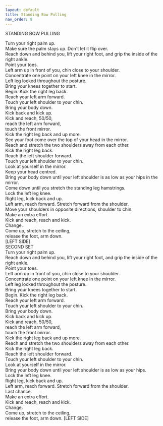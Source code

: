 ```yaml
---
layout: default
title: Standing Bow Pulling
nav_order: 8
---
```


STANDING BOW PULLING

Turn your right palm up.  
Make sure the palm stays up. Don't let it flip over.  
Reach down and behind you, lift your right foot, and grip the inside of the right ankle.  
Point your toes.  
Left arm up in front of you, chin close to your shoulder.  
Concentrate one point on your left knee in the mirror.  
Left leg locked throughout the posture.  
Bring your knees together to start.  
Begin. Kick the right leg back.  
Reach your left arm forward.  
Touch your left shoulder to your chin.  
Bring your body down.  
Kick back and kick up.  
Kick and reach, 50/50,  
reach the left arm forward,  
touch the front mirror.  
Kick the right leg back and up more.  
See your foot come over the top of your head in the mirror.  
Reach and stretch the two shoulders away from each other.  
Kick the right leg back.  
Reach the left shoulder forward.  
Touch your left shoulder to your chin.  
Look at yourself in the mirror.  
Keep your head centred.  
Bring your body down until your left shoulder is as low as your hips in the mirror.  
Come down until you stretch the standing leg hamstrings.  
Lock the left leg knee.  
Right leg, kick back and up.  
Left arm, reach forward. Stretch forward from the shoulder.  
Move your shoulders in opposite directions, shoulder to chin.  
Make an extra effort.  
Kick and reach, reach and kick.  
Change.  
Come up, stretch to the ceiling,  
release the foot, arm down.  
[LEFT SIDE]  
SECOND SET  
Turn your right palm up.  
Reach down and behind you, lift your right foot, and grip the inside of the right ankle.  
Point your toes.  
Left arm up in front of you, chin close to your shoulder.  
Concentrate one point on your left knee in the mirror.  
Left leg locked throughout the posture.  
Bring your knees together to start.  
Begin. Kick the right leg back.  
Reach your left arm forward.  
Touch your left shoulder to your chin.  
Bring your body down.  
Kick back and kick up.  
Kick and reach, 50/50,  
reach the left arm forward,  
touch the front mirror.  
Kick the right leg back and up more.  
Reach and stretch the two shoulders away from each other.  
Kick the right leg back.  
Reach the left shoulder forward.  
Touch your left shoulder to your chin.  
Look at yourself in the mirror.  
Bring your body down until your left shoulder is as low as your hips.  
Lock the left leg knee.  
Right leg, kick back and up.  
Left arm, reach forward. Stretch forward from the shoulder.  
Last chance.  
Make an extra effort.  
Kick and reach, reach and kick.  
Change.  
Come up, stretch to the ceiling,  
release the foot, arm down. 
[LEFT SIDE]   